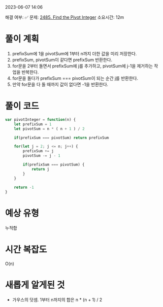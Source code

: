 2023-06-07
14:06

해결 여부: ✅
문제: [2485. Find the Pivot Integer](https://leetcode.com/problems/find-the-pivot-integer/description/)
소요시간: 12m

# 풀이 계획
1. prefixSum에 1을 pivotSum에 1부터 n까지 더한 값을 미리 저장한다.
2. prefixSum, pivotSum이 같다면 prefixSum 반환한다.
3. for문을 2부터 돌면서 prefixSum에 j를 추가하고, pivotSum에 j-1을 제거하는 작업을 반복한다.
4. for문을 돌다가 prefixSum === pivotSum이 되는 순간 j를 반환한다.
5. 만약 for문을 다 돌 때까지 값이 없다면 -1을 반환한다.
# 풀이 코드 
```javascript
var pivotInteger = function(n) {
    let prefixSum = 1
    let pivotSum = n * ( n + 1 ) / 2

    if(prefixSum === pivotSum) return prefixSum

    for(let j = 2; j <= n; j++) {
        prefixSum += j
        pivotSum -= j - 1

        if(prefixSum === pivotSum) {
            return j
        }
    }
    
    return -1
}
```
# 예상 유형
누적합
# 시간 복잡도
O(n)
# 새롭게 알게된 것
- 가우스의 덧셈. 1부터 n까지의 합은 n * (n + 1) / 2